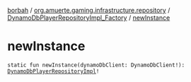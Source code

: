 [borbah](../../index.md) / [org.amuerte.gaming.infrastructure.repository](../index.md) / [DynamoDbPlayerRepositoryImpl_Factory](index.md) / [newInstance](./new-instance.md)

# newInstance

`static fun newInstance(dynamoDbClient: DynamoDbClient!): `[`DynamoDbPlayerRepositoryImpl`](../-dynamo-db-player-repository-impl/index.md)`!`